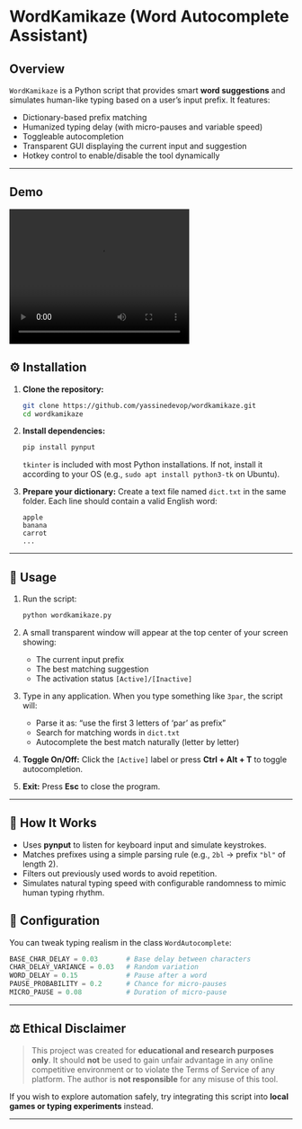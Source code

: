 
# WordKamikaze (Word Autocomplete Assistant)


## Overview

`WordKamikaze` is a Python script that provides smart **word suggestions** and simulates human-like typing based on a user’s input prefix.
It features:

* Dictionary-based prefix matching
* Humanized typing delay (with micro-pauses and variable speed)
* Toggleable autocompletion
* Transparent GUI displaying the current input and suggestion
* Hotkey control to enable/disable the tool dynamically

---
## Demo

<video src="https://vimeo.com/1132233055?share=copy&fl=sv&fe=ci" width="320" height="240" controls></video>

## ⚙️ Installation

1. **Clone the repository:**

   ```bash
   git clone https://github.com/yassinedevop/wordkamikaze.git
   cd wordkamikaze
   ```

2. **Install dependencies:**

   ```bash
   pip install pynput
   ```

   `tkinter` is included with most Python installations.
   If not, install it according to your OS (e.g., `sudo apt install python3-tk` on Ubuntu).

3. **Prepare your dictionary:**
   Create a text file named `dict.txt` in the same folder.
   Each line should contain a valid English word:

   ```
   apple
   banana
   carrot
   ...
   ```

---

## 🚀 Usage

1. Run the script:

   ```bash
   python wordkamikaze.py
   ```

2. A small transparent window will appear at the top center of your screen showing:

   * The current input prefix
   * The best matching suggestion
   * The activation status `[Active]/[Inactive]`

3. Type in any application.
   When you type something like `3par`, the script will:

   * Parse it as: “use the first 3 letters of ‘par’ as prefix”
   * Search for matching words in `dict.txt`
   * Autocomplete the best match naturally (letter by letter)

4. **Toggle On/Off:**
   Click the `[Active]` label or press **Ctrl + Alt + T** to toggle autocompletion.

5. **Exit:**
   Press **Esc** to close the program.

---

## 🧩 How It Works

* Uses **pynput** to listen for keyboard input and simulate keystrokes.
* Matches prefixes using a simple parsing rule (e.g., `2bl` → prefix `"bl"` of length 2).
* Filters out previously used words to avoid repetition.
* Simulates natural typing speed with configurable randomness to mimic human typing rhythm.



## 🧰 Configuration

You can tweak typing realism in the class `WordAutocomplete`:

```python
BASE_CHAR_DELAY = 0.03       # Base delay between characters
CHAR_DELAY_VARIANCE = 0.03   # Random variation
WORD_DELAY = 0.15            # Pause after a word
PAUSE_PROBABILITY = 0.2      # Chance for micro-pauses
MICRO_PAUSE = 0.08           # Duration of micro-pause
```


---

## ⚖️ Ethical Disclaimer

> This project was created for **educational and research purposes only**.
> It should **not** be used to gain unfair advantage in any online competitive environment or to violate the Terms of Service of any platform.
> The author is **not responsible** for any misuse of this tool.

If you wish to explore automation safely, try integrating this script into **local games or typing experiments** instead.

---
